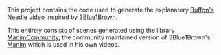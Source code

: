 This project contains the code used to generate the explanatory [Buffon's Needle video](https://www.youtube.com/watch?v=qUKD3BUApVY) inspired by [3Blue1Brown](https://www.3blue1brown.com/).

This entirely consists of scenes generated using the library [ManimCommunity](https://github.com/ManimCommunity/manim/), the community maintained version of 3Blue1Brown's [Manim](https://github.com/3b1b/manim) which is used in his own videos.
